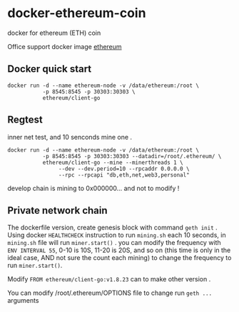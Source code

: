 # docker-ethereum-coin
docker for ethereum (ETH) coin

Office support docker image [ethereum](https://hub.docker.com/r/ethereum/client-go)

## Docker quick start

```
docker run -d --name ethereum-node -v /data/ethereum:/root \
           -p 8545:8545 -p 30303:30303 \
           ethereum/client-go
```

## Regtest
inner net test, and 10 senconds mine one .
```
docker run -d --name ethereum-node -v /data/ethereum:/root \
           -p 8545:8545 -p 30303:30303 --datadir=/root/.ethereum/ \
           ethereum/client-go --mine --minerthreads 1 \
                --dev --dev.period=10 --rpcaddr 0.0.0.0 \
                --rpc --rpcapi "db,eth,net,web3,personal"
```
develop chain is mining to 0x000000... and not to modify !

## Private network chain
The dockerfile version, create genesis block with command `geth init` . Using docker `HEALTHCHECK` instruction to run `mining.sh` each 10 seconds, in `mining.sh` file will run `miner.start()` . you can modify the frequency with `ENV INTERVAL 55`, 0-10 is 10S, 11-20 is 20S, and so on (this time is only in the ideal case, AND not sure the count each mining) to change the frequency to run `miner.start()`.

Modify `FROM ethereum/client-go:v1.8.23` can to make other version .

You can modify /root/.ethereum/OPTIONS file to change run `geth ...` arguments
